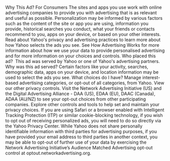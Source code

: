 Why This Ad?
For Consumers
The sites and apps you use work with online advertising companies to provide you with advertising that is as relevant and useful as possible. Personalization may be informed by various factors such as the content of the site or app you are using, information you provide, historical searches you conduct, what your friends or contacts recommend to you, apps on your device, or based on your other interests. Read about Yahoo's privacy and advertising practices to learn more about how Yahoo selects the ads you see.
See How Advertising Works for more information about how we use your data to provide personalised advertising and for more information on your choices and controls.
Who placed this ad? 
This ad was served by Yahoo or one of Yahoo's advertising partners.
Why was this ad served?
Certain factors like your activity, searches, demographic data, apps on your device, and location information may be used to select the ads you see.
What choices do I have?
Manage interest-based advertising categories, or opt-out of all categories, from Yahoo.
View our other privacy controls.
Visit the Network Advertising Initiative (US) and the Digital Advertising Alliance  - DAA (US), EDAA (EU), DAAC (Canada), ADAA (AU/NZ) to see your opt-out choices from other participating companies.
Explore other controls and tools to help set and maintain your privacy choices.
If you are using Safari or a browser enabled with Intelligent Tracking Protection (ITP) or similar cookie-blocking technology, if you wish to opt out of receiving personalized ads, you will need to do so directly via the Yahoo Privacy Center.
While Yahoo does not share personally identifiable information with third parties for advertising purposes, if you have provided your email address to third parties in another context, you may be able to opt-out of further use of your data by exercising the Network Advertising Initiative’s Audience Matched Advertising opt-out control at optout.networkadvertising.org.